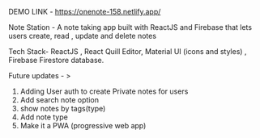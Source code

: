 DEMO LINK - https://onenote-158.netlify.app/


Note Station - A note taking app built with ReactJS and Firebase that lets users create, read , update and delete notes

Tech Stack- ReactJS , React Quill Editor, Material UI (icons and styles) , Firebase Firestore database.


Future updates - >
1. Adding User auth to create Private notes for users
2. Add search note option
3. show notes by tags(type)
4. Add note type
5. Make it a PWA (progressive web app)
 
